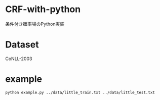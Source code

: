 # CRF-with-python
条件付き確率場のPython実装

# Dataset
CoNLL-2003

# example

```sh
python example.py ../data/little_train.txt ../data/little_test.txt
```
